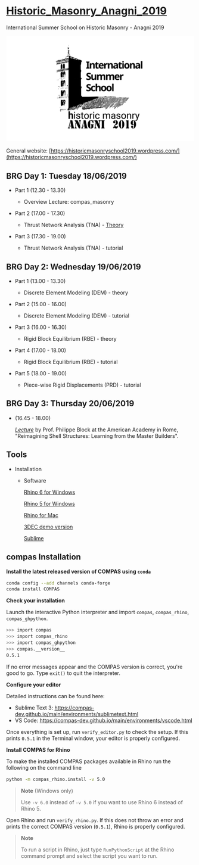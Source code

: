 # [Historic_Masonry_Anagni_2019](http://www.block.arch.ethz.ch/brg/teaching/historic-masonry-summer-school-anagni-2019)
International Summer School on Historic Masonry - Anagni 2019

![img](Tools/masonry_structures_school_2019_anagni-logo-e1547807560485_1550829849_1920x1080.png)

General website: [https://historicmasonryschool2019.wordpress.com/](https://historicmasonryschool2019.wordpress.com/)


## BRG Day 1: Tuesday 18/06/2019
   * Part 1 (12.30 - 13.30)
      * Overview Lecture: compas_masonry
   
   * Part 2 (17.00 - 17.30)
      * Thrust Network Analysis (TNA) - [Theory](Theory/TNA)
      
   * Part 3 (17.30 - 19.00)
      * Thrust Network Analysis (TNA) - tutorial


## BRG Day 2: Wednesday 19/06/2019
   * Part 1 (13.00 - 13.30)
      * Discrete Element Modeling (DEM) - theory

   * Part 2 (15.00 - 16.00)
      * Discrete Element Modeling (DEM) - tutorial

   * Part 3 (16.00 - 16.30)
      * Rigid Block Equilibrium (RBE) - theory

   * Part 4 (17.00 - 18.00)
      * Rigid Block Equilibrium (RBE) - tutorial     

   * Part 5 (18.00 - 19.00)
      * Piece-wise Rigid Displacements (PRD) - tutorial   
      
      
## BRG Day 3: Thursday  20/06/2019

   * (16.45 - 18.00)

      *[Lecture](https://www.dropbox.com/s/6sq1ypvg06iaabq/20190110_Tongji_PBlock.pdf?dl=0)* by Prof. Philippe Block at the American Academy in Rome, "Reimagining Shell Structures: Learning from the Master Builders".

 
## Tools
* Installation
  * Software
  
    [Rhino 6 for Windows](https://www.rhino3d.com/it/download/rhino-for-windows/6/evaluation)
    
    [Rhino 5 for Windows](https://www.rhino3d.com/download/rhino/5/latest)
    
    [Rhino for Mac](https://www.rhino3d.com/download/rhino-for-mac/5/evaluation)
 
    [3DEC demo version](https://www.itascacg.com/software-demo)
  
    [Sublime](https://www.sublimetext.com/)



## compas Installation

**Install the latest released version of COMPAS using `conda`**

```bash
conda config --add channels conda-forge
conda install COMPAS
```

**Check your installation**

Launch the interactive Python interpreter and import `compas`, `compas_rhino`, `compas_ghpython`.

```bash
>>> import compas
>>> import compas_rhino
>>> import compas_ghpython
>>> compas.__version__
0.5.1
```

If no error messages appear and the COMPAS version is correct, you're good to go.
Type `exit()` to quit the interpreter.

**Configure your editor**

Detailed instructions can be found here:

*   Sublime Text 3: https://compas-dev.github.io/main/environments/sublimetext.html
*   VS Code: https://compas-dev.github.io/main/environments/vscode.html

Once everything is set up, run `verify_editor.py` to check the setup.
If this prints `0.5.1` in the Terminal window, your editor is properly configured.

**Install COMPAS for Rhino**

To make the installed COMPAS packages available in Rhino run the following on the command line

```bash
python -m compas_rhino.install -v 5.0
```

> **Note** (Windows only)
>
> Use `-v 6.0` instead of `-v 5.0` if you want to use Rhino 6 instead of Rhino 5.

Open Rhino and run `verify_rhino.py`.
If this does not throw an error and prints the correct COMPAS version (`0.5.1`),
Rhino is properly configured.

> **Note**
>
> To run a script in Rhino, just type `RunPythonScript` at the Rhino command prompt
> and select the script you want to run.

